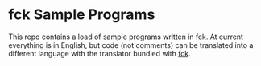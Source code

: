 # fck Sample Programs

This repo contains a load of sample programs written in fck. At current everything is in English, but code (not comments) can be translated into a different language with the translator bundled with [fck](https://github.com/fck-language/fck).

